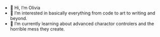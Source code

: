 - 👋 Hi, I’m Olivia
- 👀 I’m interested in basically everything from code to art to writing and beyond.
- 🌱 I’m currently learning about advanced charactor controlers and the horrible mess they create. 

<!---
LeafeonZ/LeafeonZ is a ✨ special ✨ repository because its `README.md` (this file) appears on your GitHub profile.
You can click the Preview link to take a look at your changes.
--->
